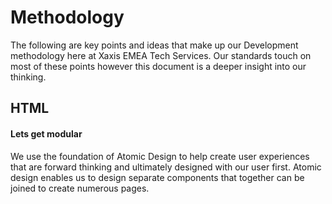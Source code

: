 # Methodology
The following are key points and ideas that make up our Development methodology here at Xaxis EMEA Tech Services. Our standards touch on most of these points however this document is a deeper insight into our thinking.

## HTML
#### Lets get modular
We use the foundation of Atomic Design to help create user experiences that are forward thinking and ultimately designed with our user first. Atomic design enables us to design separate components that together can be joined to create numerous pages.